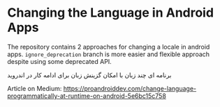 # Changing the Language in Android Apps

The repository contains 2 approaches for changing a locale in android apps.
`ignore_deprecation` branch is more easier and flexible approach despite using some deprecated API.

 برنامه ای چند زبان با امکان
 گزینش زبان برای ادامه کار در اندروید 

Article on Medium:
https://proandroiddev.com/change-language-programmatically-at-runtime-on-android-5e6bc15c758
